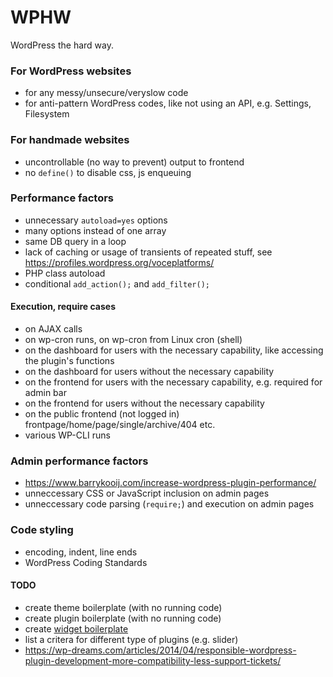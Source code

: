# WPHW

WordPress the hard way.

### For WordPress websites

- for any messy/unsecure/veryslow code
- for anti-pattern WordPress codes, like not using an API, e.g. Settings, Filesystem

### For handmade websites

- uncontrollable (no way to prevent) output to frontend
- no `define()` to disable css, js enqueuing

### Performance factors

- unnecessary `autoload=yes` options
- many options instead of one array
- same DB query in a loop
- lack of caching or usage of transients of repeated stuff, see https://profiles.wordpress.org/voceplatforms/
- PHP class autoload
- conditional `add_action();` and `add_filter();`

#### Execution, require cases

- on AJAX calls
- on wp-cron runs, on wp-cron from Linux cron (shell)
- on the dashboard for users with the necessary capability, like accessing the plugin's functions
- on the dashboard for users without the necessary capability
- on the frontend for users with the necessary capability, e.g. required for admin bar
- on the frontend for users without the necessary capability
- on the public frontend (not logged in) frontpage/home/page/single/archive/404 etc.
- various WP-CLI runs

### Admin performance factors

- https://www.barrykooij.com/increase-wordpress-plugin-performance/
- unneccessary CSS or JavaScript inclusion on admin pages
- unneccessary code parsing (`require;`) and execution on admin pages

### Code styling

- encoding, indent, line ends
- WordPress Coding Standards

#### TODO

- create theme boilerplate (with no running code)
- create plugin boilerplate (with no running code)
- create [widget boilerplate](https://github.com/tommcfarlin/WordPress-Widget-Boilerplate)
- list a critera for different type of plugins (e.g. slider)
- https://wp-dreams.com/articles/2014/04/responsible-wordpress-plugin-development-more-compatibility-less-support-tickets/
